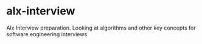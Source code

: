 # alx-interview
Alx Interview preparation. Looking at algorithms and other key concepts for software engineering interviews
